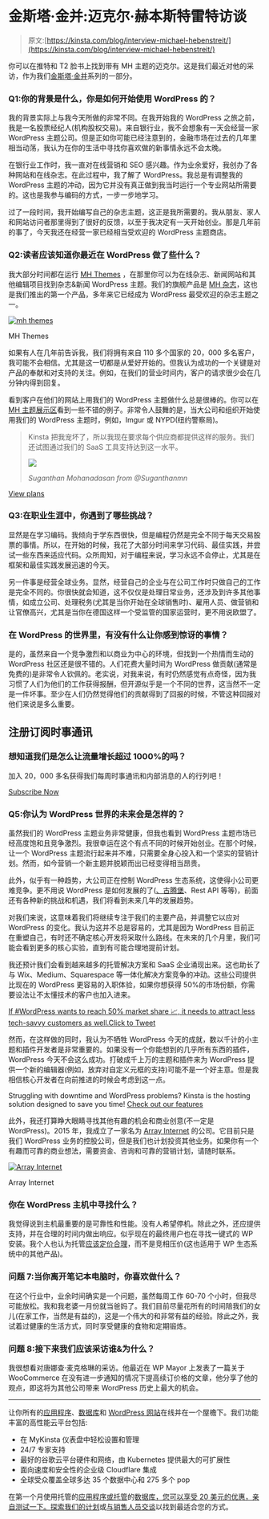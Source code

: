 # 金斯塔·金并:迈克尔·赫本斯特雷特访谈

> 原文:[https://kinsta.com/blog/interview-michael-hebenstreit/](https://kinsta.com/blog/interview-michael-hebenstreit/)

你可以在推特和 T2 脸书上找到带有 MH 主题的迈克尔。这是我们最近对他的采访，作为我们[金斯塔·金并](https://kinsta.com/?post_type=post&s=kingpin)系列的一部分。

### Q1:你的背景是什么，你是如何开始使用 WordPress 的？

我的背景实际上与我今天所做的非常不同。在我开始我的 WordPress 之旅之前，我是一名股票经纪人(机构股权交易)。来自银行业，我不会想象有一天会经营一家 WordPress 主题公司。但是正如你可能已经注意到的，金融市场在过去的几年里相当动荡，我认为在你的生活中寻找你喜欢做的新事情永远不会太晚。

在银行业工作时，我一直对在线营销和 SEO 感兴趣。作为业余爱好，我创办了各种网站和在线杂志。在此过程中，我了解了 WordPress。我总是有调整我的 WordPress 主题的冲动，因为它并没有真正做到我当时运行一个专业网站所需要的。这也是我参与编码的方式，一步一步地学习。

过了一段时间，我开始编写自己的杂志主题，这正是我所需要的。我从朋友、家人和网站访问者那里得到了很好的反馈，以至于我决定有一天开始创业。那是几年前的事了，今天我还在经营一家已经相当受欢迎的 WordPress 主题商店。

### Q2:读者应该知道你最近在 WordPress 做了些什么？

我大部分时间都在运行 [MH Themes](https://www.mhthemes.com/) ，在那里你可以为在线杂志、新闻网站和其他编辑项目找到杂志&新闻 WordPress 主题。我们的旗舰产品是 [MH 杂志](https://www.mhthemes.com/themes/mh/magazine/)，这也是我们推出的第一个产品，多年来它已经成为 WordPress 最受欢迎的杂志主题之一。

[![mh themes](img/5488c7c4aa646b858a7cfba53108d4cb.png)](https://www.mhthemes.com/)

MH Themes



如果有人在几年前告诉我，我们将拥有来自 110 多个国家的 20，000 多名客户，我可能不会相信。尤其是这一切都是从爱好开始的。但我认为成功的一个关键是对产品的奉献和对支持的关注。例如，在我们的营业时间内，客户的请求很少会在几分钟内得到回复。

看到客户在他们的网站上用我们的 WordPress 主题做什么总是很棒的。你可以在 [MH 主题展示区](https://www.mhthemes.com/themes/showcase/)看到一些不错的例子。非常令人鼓舞的是，当大公司和组织开始使用我们的 WordPress 主题时，例如，Imgur 或 NYPD(纽约警察局)。

<link rel="stylesheet" href="https://kinsta.com/wp-content/themes/kinsta/dist/components/ctas/cta-mini.css?ver=2e932b8aba3918bfb818">



> Kinsta 把我宠坏了，所以我现在要求每个供应商都提供这样的服务。我们还试图通过我们的 SaaS 工具支持达到这一水平。
> 
> <footer class="wp-block-kinsta-client-quote__footer">
> 
> ![](img/60f15faa5735bd2437bf9dada5ee9192.png)
> 
> <cite class="wp-block-kinsta-client-quote__cite">Suganthan Mohanadasan from @Suganthanmn</cite></footer>

[View plans](https://kinsta.com/plans/)

### Q3:在职业生涯中，你遇到了哪些挑战？

显然是在学习编码。我倾向于学东西很快，但是编程仍然是完全不同于每天交易股票的事情。所以，在开始的时候，我花了大部分时间来学习代码、最佳实践，并尝试一些东西来适应代码。众所周知，对于编程来说，学习永远不会停止，尤其是在框架和最佳实践发展迅速的今天。

另一件事是经营全球业务。显然，经营自己的企业与在公司工作时只做自己的工作是完全不同的。你很快就会知道，这不仅仅是处理日常业务，还涉及到许多其他事情，如成立公司、处理税务(尤其是当你开始在全球销售时)、雇用人员、做营销和让官僚高兴，尤其是当你在德国这样一个受监管的国家运营时，更不用说欧盟了。

### 在 WordPress 的世界里，有没有什么让你感到惊讶的事情？

是的，虽然来自一个竞争激烈和以商业为中心的环境，但找到一个热情而生动的 WordPress 社区还是很不错的。人们花费大量时间为 WordPress 做贡献(通常是免费的)是非常令人钦佩的。老实说，对我来说，有时仍然感觉有点奇怪，因为我习惯了人们为他们的工作获得报酬，但开源似乎是一个不同的世界，这当然不一定是一件坏事。至少在人们仍然觉得他们的贡献得到了回报的时候，不管这种回报对他们来说是多么重要。

 ## 注册订阅时事通讯



### 想知道我们是怎么让流量增长超过 1000%的吗？

加入 20，000 多名获得我们每周时事通讯和内部消息的人的行列吧！

[Subscribe Now](#newsletter)

### Q5:你认为 WordPress 世界的未来会是怎样的？

虽然我们的 WordPress 主题业务非常健康，但我也看到 WordPress 主题市场已经高度饱和且竞争激烈。我很幸运在这个有点不同的时候开始创业。在那个时候，让一个 WordPress 主题流行起来并不难，只需要全身心投入和一个坚实的营销计划。然而，如今营销一个新主题并脱颖而出已经变得相当昂贵。

此外，似乎有一种趋势，大公司正在控制 WordPress 生态系统，这使得小公司更难竞争。更不用说 WordPress 是如何发展的了([、古腾堡](https://kinsta.com/blog/gutenberg-wordpress-editor/)、Rest API 等等)，前面还有各种新的挑战和机遇，我们将看到未来几年的发展趋势。

对我们来说，这意味着我们将继续专注于我们的主要产品，并调整它以应对 WordPress 的变化。我认为这并不总是容易的，尤其是因为 WordPress 目前正在重塑自己，有时还不确定核心开发将采取什么路线。在未来的几个月里，我们可能会看到更多的核心实验，直到有可能合理地提前计划。

我还预计我们会看到越来越多的托管解决方案和 SaaS 企业涌现出来。这也助长了与 Wix、Medium、Squarespace 等一体化解决方案竞争的冲动。这些公司提供比现在的 WordPress 更容易的入职体验，如果你想获得 50%的市场份额，你需要设法让不太懂技术的客户也加入进来。

[If #WordPress wants to reach 50% market share 📈, it needs to attract less tech-savvy customers as well.Click to Tweet](https://twitter.com/intent/tweet?url=https%3A%2F%2Fkinsta.com%2Fblog%2Finterview-michael-hebenstreit%2F&via=kinsta&text=If+%23WordPress+wants+to+reach+50%25+market+share+%F0%9F%93%88%2C+it+needs+to+attract+less+tech-savvy+customers+as+well.)

然而，在这样做的同时，我认为不牺牲 WordPress 今天的成就，数以千计的小主题和插件开发者是非常重要的。如果没有一个你能想到的几乎所有东西的插件，WordPress 今天不会这么成功。打破成千上万的主题和插件来为 WordPress 提供一个新的编辑器(例如，放弃对自定义元框的支持)可能不是一个好主意。但是我相信核心开发者在向前推进的时候会考虑到这一点。

Struggling with downtime and WordPress problems? Kinsta is the hosting solution designed to save you time! [Check out our features](https://kinsta.com/features/)

此外，我还打算睁大眼睛寻找其他有趣的机会和商业创意(不一定是 WordPress)。2015 年，我成立了一家名为 [Array Internet](https://arrayinternet.com/) 的公司。它目前只是我们 WordPress 业务的控股公司，但是我们也计划投资其他业务。如果你有一个有趣而可靠的商业想法，需要资金、咨询和可靠的营销计划，请随时联系。

[![Array Internet](img/5d452c63c7786317e7de74b269d556cb.png)](https://arrayinternet.com/)

Array Internet



### 你在 WordPress 主机中寻找什么？

我觉得说到主机最重要的是可靠性和性能。没有人希望停机。除此之外，还应提供支持，并在合理的时间内做出响应。似乎现在的最终用户也在寻找一键式的 WP 安装。我个人也认为托管[应该定价合理](https://kinsta.com/blog/how-to-price-a-product-wordpress/)，而不是竞相压价(这也适用于 WP 生态系统中的其他产品)。

### 问题 7:当你离开笔记本电脑时，你喜欢做什么？

在这个行业中，业余时间确实是一个问题，虽然每周工作 60-70 个小时，但我尽可能放松。我和我老婆一月份就当爸妈了。我们目前尽量花所有的时间陪我们的女儿(在家工作，当然是有益的)，这是一个伟大的和非常有益的经验。除此之外，我试着过健康的生活方式，同时享受健康的食物和定期锻炼。

### 问题 8:接下来我们应该采访谁&为什么？

我很想看对唐娜查·麦克格琳的采访。他最近在 WP Mayor 上发表了一篇关于 WooCommerce 在没有进一步通知的情况下提高续订价格的文章，他分享了他的观点，即这将为其他公司带来 WordPress 历史上最大的机会。

* * *

让你所有的[应用程序](https://kinsta.com/application-hosting/)、[数据库](https://kinsta.com/database-hosting/)和 [WordPress 网站](https://kinsta.com/wordpress-hosting/)在线并在一个屋檐下。我们功能丰富的高性能云平台包括:

*   在 MyKinsta 仪表盘中轻松设置和管理
*   24/7 专家支持
*   最好的谷歌云平台硬件和网络，由 Kubernetes 提供最大的可扩展性
*   面向速度和安全性的企业级 Cloudflare 集成
*   全球受众覆盖全球多达 35 个数据中心和 275 多个 pop

在第一个月使用托管的[应用程序或托管](https://kinsta.com/application-hosting/)的[数据库，您可以享受 20 美元的优惠，亲自测试一下。探索我们的](https://kinsta.com/database-hosting/)[计划](https://kinsta.com/plans/)或[与销售人员交谈](https://kinsta.com/contact-us/)以找到最适合您的方式。